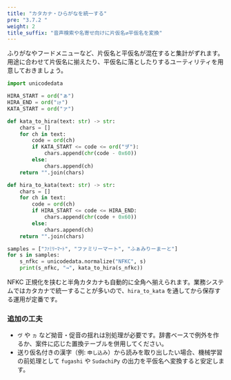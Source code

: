 ```yaml
---
title: "カタカナ・ひらがなを統一する"
pre: "3.7.2 "
weight: 2
title_suffix: "音声検索や名寄せ向けに片仮名⇄平仮名を変換"
---
```


ふりがなやフードメニューなど、片仮名と平仮名が混在すると集計がずれます。用途に合わせて片仮名に揃えたり、平仮名に落としたりするユーティリティを用意しておきましょう。

```python
import unicodedata

HIRA_START = ord("ぁ")
HIRA_END = ord("ゖ")
KATA_START = ord("ァ")

def kata_to_hira(text: str) -> str:
    chars = []
    for ch in text:
        code = ord(ch)
        if KATA_START <= code <= ord("ヺ"):
            chars.append(chr(code - 0x60))
        else:
            chars.append(ch)
    return "".join(chars)

def hira_to_kata(text: str) -> str:
    chars = []
    for ch in text:
        code = ord(ch)
        if HIRA_START <= code <= HIRA_END:
            chars.append(chr(code + 0x60))
        else:
            chars.append(ch)
    return "".join(chars)

samples = ["ﾌｧﾐﾘｰﾏｰﾄ", "ファミリーマート", "ふぁみりーまーと"]
for s in samples:
    s_nfkc = unicodedata.normalize("NFKC", s)
    print(s_nfkc, "→", kata_to_hira(s_nfkc))
```

NFKC 正規化を挟むと半角カタカナも自動的に全角へ揃えられます。業務システムではカタカナで統一することが多いので、`hira_to_kata` を通してから保存する運用が定番です。

### 追加の工夫
- `ヴ` や `ヵ` など拗音・促音の揺れは別処理が必要です。辞書ベースで例外を作るか、案件に応じた置換テーブルを併用してください。
- 送り仮名付きの漢字（例: `申し込み`）から読みを取り出したい場合、機械学習の前処理として `fugashi` や `SudachiPy` の出力を平仮名へ変換すると安定します。
